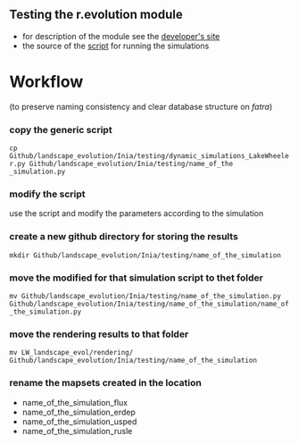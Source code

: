 
## Testing the r.evolution module
* for description of the module see the [developer's site](https://github.com/baharmon/landscape_evolution)
* the source of the [script](baharmon/landscape_evolution/testing/dynamic_simulations.py) for running the simulations
# Workflow
(to preserve naming consistency and clear database structure on *fatra*)
### copy the generic script
`cp Github/landscape_evolution/Inia/testing/dynamic_simulations_LakeWheeler.py Github/landscape_evolution/Inia/testing/name_of_the _simulation.py`
### modify the script
use the script and modify the parameters according to the simulation
### create a new github directory for storing the results
`mkdir Github/landscape_evolution/Inia/testing/name_of_the_simulation`
### move the modified for that simulation script to thet folder
`mv Github/landscape_evolution/Inia/testing/name_of_the_simulation.py Github/landscape_evolution/Inia/testing/name_of_the_simulation/name_of_the_simulation.py`
### move the rendering results to that folder
`mv LW_landscape_evol/rendering/ Github/landscape_evolution/Inia/testing/name_of_the_simulation`
### rename the mapsets created in the location 
* name_of_the_simulation_flux
* name_of_the_simulation_erdep
* name_of_the_simulation_usped
* name_of_the_simulation_rusle


